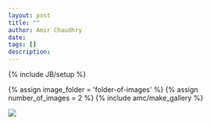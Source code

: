 ```yaml
---
layout: post
title: ""
author: Amir Chaudhry
date: 
tags: []
description:
---
```

{% include JB/setup %}

{% assign image_folder = 'folder-of-images' %}
{% assign number_of_images = 2 %}
{% include amc/make_gallery %}

<a href="#"><img class="center" src="#"></a>